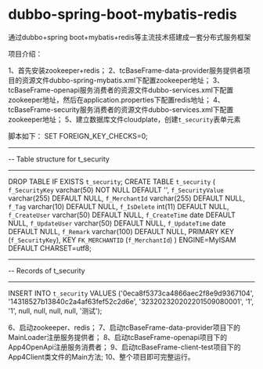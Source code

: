 # dubbo-spring-boot-mybatis-redis
通过dubbo+spring boot+mybatis+redis等主流技术搭建成一套分布式服务框架

项目介绍：

1、首先安装zookeeper+redis；
2、tcBaseFrame-data-provider服务提供者项目的资源文件dubbo-spring-mybatis.xml下配置zookeeper地址；
3、tcBaseFrame-openapi服务消费者的资源文件dubbo-services.xml下配置zookeeper地址，然后在application.properties下配置redis地址；
4、tcBaseFrame-security服务消费者的资源文件dubbo-services.xml下配置zookeeper地址；
5、建立数据库文件cloudplate，创建`t_security`表单元素

脚本如下：
SET FOREIGN_KEY_CHECKS=0;
-- ----------------------------
-- Table structure for t_security
-- ----------------------------
DROP TABLE IF EXISTS `t_security`;
CREATE TABLE `t_security` (
  `f_SecurityKey` varchar(50) NOT NULL DEFAULT '',
  `f_SecurityValue` varchar(255) DEFAULT NULL,
  `f_MerchantId` varchar(255) DEFAULT NULL,
  `f_Tag` varchar(10) DEFAULT NULL,
  `f_IsDelete` int(11) DEFAULT NULL,
  `f_CreateUser` varchar(50) DEFAULT NULL,
  `f_CreateTime` date DEFAULT NULL,
  `f_UpdateUser` varchar(50) DEFAULT NULL,
  `f_UpdateTime` date DEFAULT NULL,
  `f_Remark` varchar(100) DEFAULT NULL,
  PRIMARY KEY (`f_SecurityKey`),
  KEY `FK_MERCHANTID` (`f_MerchantId`)
) ENGINE=MyISAM DEFAULT CHARSET=utf8;

-- ----------------------------
-- Records of t_security
-- ----------------------------
INSERT INTO `t_security` VALUES ('0eca8f5373ca4866aec2f8e9d9367104', '14318527b13840c2a4af63fef52c2d6e', '323202320202201509080001', '1', '1', null, null, null, null, '测试');

6、启动zookeeper、redis；
7、启动tcBaseFrame-data-provider项目下的MainLoader注册服务提供者；
8、启动tcBaseFrame-openapi项目下的App4OpenApi注册服务消费者；
9、启动tcBaseFrame-client-test项目下的App4Client类文件的Main方法;
10、整个项目即可完整运行。
